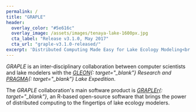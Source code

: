 ```yaml
---
permalink: /
title: "GRAPLE"
header:
  overlay_color: "#5e616c"
  overlay_image: /assets/images/tenaya-lake-1600px.jpg
  cta_label: "Release v3.1.0, May 2017"
  cta_url: "graple-v3.1.0-released/"
excerpt: 'Distributed Computing Made Easy for Lake Ecology Modeling<br /><br /> {::nomarkdown}<iframe src="https://ghbtns.com/github-btn.html?user=GRAPLE&type=follow&count=false&size=large" frameborder="0" scrolling="0" width="220px" height="30px"></iframe>{:/nomarkdown}'
---
```

*GRAPLE* is an inter-disciplinary collaboration between computer scientists and lake modelers with the *[GLEON](http://gleon.org/){: target="_blank"} Research and [PRAGMA](http://www.pragma-grid.net/){: target="_blank"} Lake Expedition*.

The *GRAPLE* collaboration's main software product is *[GRAPLEr](https://github.com/GRAPLE){: target="_blank"}*, an R-based open-source software that brings the power of distributed computing to the fingertips of lake ecology modelers.